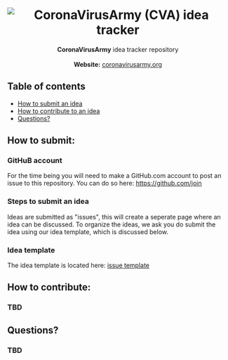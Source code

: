 <h1 align="center">
   <img src="https://via.placeholder.com/640x360" alt="CoronaVirusArmy (CVA) idea tracker" title="CoronaVirusArmy (CVA) idea tracker" />
</h1>
<p align="center">  

 
</p>

<p align="center">
  <strong>CoronaVirusArmy</strong> idea tracker repository <br> <br>
  <span><strong>Website:</strong> <a href="[https://coronavirusarmy.org/](https://coronavirusarmy.org/)">coronavirusarmy.org</a></span><br>

</p>

## Table of contents

  * [How to submit an idea](#how-to-submit)
  * [How to contribute to an idea](#how-to-contribute)
  * [Questions?](#questions)

<h2 id="how-to-submit">How to submit:</h2>

### GitHuB account

For the time being you will need to make a GitHub.com account to post an issue to this repository. You can do so here: https://github.com/join

### Steps to submit an idea

Ideas are submitted as "issues", this will create a seperate page where an idea can be discussed. To organize the ideas, we ask you do submit the idea using our idea template, which is discussed below.

### Idea template

The idea template is located here: [issue template](.github/ISSUE_TEMPLATE/idea-template.md)

<h2 id="how-to-contribute">How to contribute:</h2>

### **TBD**

<h2 id="questions">Questions?</h2>

### **TBD**
